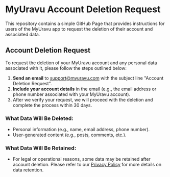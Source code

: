 # MyUravu Account Deletion Request

This repository contains a simple GitHub Page that provides instructions for users of the MyUravu app to request the deletion of their account and associated data. 

## Account Deletion Request

To request the deletion of your MyUravu account and any personal data associated with it, please follow the steps outlined below:

1. **Send an email** to [support@myuravu.com](mailto:support@myuravu.com) with the subject line "Account Deletion Request".
2. **Include your account details** in the email (e.g., the email address or phone number associated with your MyUravu account).
3. After we verify your request, we will proceed with the deletion and complete the process within 30 days.

### What Data Will Be Deleted:
- Personal information (e.g., name, email address, phone number).
- User-generated content (e.g., posts, comments, etc.).

### What Data Will Be Retained:
- For legal or operational reasons, some data may be retained after account deletion. Please refer to our [Privacy Policy](https://github.com/Nagaraj0351/myuravu-privacy-policy) for more details on data retention.
